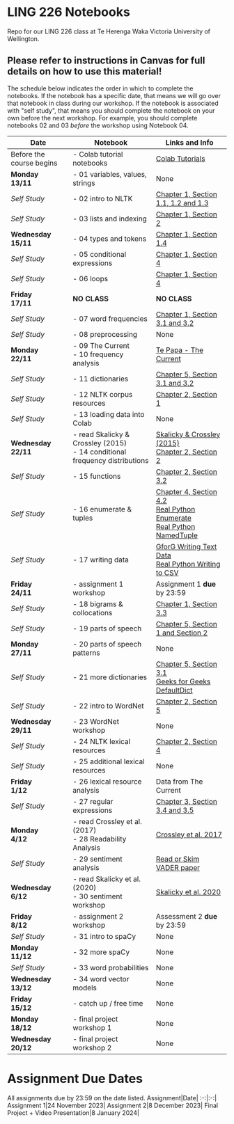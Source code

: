 # LING 226 Notebooks

Repo for our LING 226 class at Te Herenga Waka Victoria University of Wellington. 

## **Please refer to instructions in Canvas for full details on how to use this material!**

The schedule below indicates the order in which to complete the notebooks. If the notebook has a specific date, that means we will go over that notebook in class during our workshop. If the notebook is associated with "self study", that means you should complete the notebook on your own before the next workshop. For example, you should complete notebooks 02 and 03 *before* the workshop using Notebook 04.

Date | Notebook | Links and Info
-|-|-|
Before the course begins |- Colab tutorial notebooks|[Colab Tutorials](https://github.com/scskalicky/LING-226-vuw/tree/main/colab-tutorials)
**Monday<br>13/11** | - 01 variables, values, strings |None| 
*Self Study* | -  02 intro to NLTK | [Chapter 1, Section 1.1, 1.2 and 1.3](https://www.nltk.org/book/ch01.html)|
*Self Study* | - 03 lists and indexing | [Chapter 1, Section 2](https://www.nltk.org/book/ch01.html#list_index_term)|
**Wednesday<br>15/11**| - 04 types and tokens | [Chapter 1, Section 1.4](https://www.nltk.org/book/ch01.html#token_index_term)|
*Self Study*| - 05 conditional expressions | [Chapter 1, Section 4](https://www.nltk.org/book/ch01.html#control_index_term)|
*Self Study*| - 06 loops | [Chapter 1, Section 4](https://www.nltk.org/book/ch01.html#control_index_term)|
**Friday<br>17/11**|**NO CLASS**|**NO CLASS**|
*Self Study*|- 07 word frequencies | [Chapter 1, Section 3.1 and 3.2](https://www.nltk.org/book/ch01.html#frequency_distribution_index_term)|
*Self Study*|- 08 preprocessing|None|
**Monday<br> 22/11** | - 09 The Current<br>- 10 frequency analysis|[Te Papa - The Current](https://blog.tepapa.govt.nz/2022/07/27/te-au-the-current-te-papas-nature-debate/) |
*Self Study*| - 11 dictionaries | [Chapter 5, Section 3.1 and 3.2](https://www.nltk.org/book/ch05.html#sec-dictionaries)|
*Self Study*| - 12 NLTK corpus resources | [Chapter 2, Section 1](https://www.nltk.org/book/ch02.html)|
*Self Study*|- 13 loading data into Colab|None|
**Wednesday<br>22/11** |- read Skalicky & Crossley (2015)<br>- 14 conditional frequency distributions |[Skalicky & Crossley (2015)](https://nuku.wgtn.ac.nz/courses/8650/external_tools/1366)<br>[Chapter 2, Section 2](https://www.nltk.org/book/ch02.html#conditional_frequency_distribution_index_term)
*Self Study*|- 15 functions |[Chapter 2, Section 3.2](https://www.nltk.org/book/ch02.html#function_index_term)|
*Self Study*|- 16 enumerate & tuples |[Chapter 4, Section 4.2](https://www.nltk.org/book/ch04.html#tuple_index_term)<br />[Real Python Enumerate](https://www.geeksforgeeks.org/enumerate-in-python/)<br />[Real Python NamedTuple](https://realpython.com/python-namedtuple/) |
*Self Study*|- 17 writing data|[GforG Writing Text Data](https://www.geeksforgeeks.org/reading-writing-text-files-python/)<br>[Real Python Writing to CSV](https://realpython.com/python-csv/) |
**Friday<br>24/11**|- assignment 1 workshop|Assignment 1 **due** by 23:59|
*Self Study*|- 18 bigrams & collocations |[Chapter 1, Section 3.3](https://www.nltk.org/book/ch01.html#bigrams_index_term)|
*Self Study*|- 19 parts of speech |[Chapter 5, Section 1 and Section 2](https://www.nltk.org/book/ch05.html#parts_of_speech_index_term)|
**Monday<br>27/11**|- 20 parts of speech patterns|None|
*Self Study*|- 21 more dictionaries |[Chapter 5, Section 3.1](https://www.nltk.org/book/ch05.html#dictionary_index_term) <br /> [Geeks for Geeks DefaultDict](https://www.geeksforgeeks.org/defaultdict-in-python/) |
*Self Study*|- 22 intro to WordNet| [Chapter 2, Section 5](https://www.nltk.org/book/ch02.html#wordnet_index_term)|
**Wednesday<br>29/11**|- 23 WordNet workshop|None|
*Self Study*|- 24 NLTK lexical resources|[Chapter 2, Section 4](https://www.nltk.org/book/ch02.html)|
*Self Study*|- 25 additional lexical resources|None|
**Friday<br>1/12**|- 26 lexical resource analysis|Data from The Current|
*Self Study*|- 27 regular expressions|[Chapter 3, Section 3.4 and 3.5](https://www.nltk.org/book/ch03.html#sec-regular-expressions-word-patterns)|
**Monday<br>4/12**|- read Crossley et al. (2017)<br>- 28 Readability Analysis|[Crossley et al. 2017](https://nuku.wgtn.ac.nz/courses/8650/external_tools/1366)<br>|
*Self Study*| - 29 sentiment analysis|[Read or Skim VADER paper](https://ojs.aaai.org/index.php/ICWSM/article/view/14550/14399)|
**Wednesday<br>6/12**|- read Skalicky et al. (2020)<br>- 30 sentiment workshop|[Skalicky et al. 2020](https://nuku.wgtn.ac.nz/courses/8650/external_tools/1366)|
**Friday<br>8/12**|- assignment 2 workshop|Assessment 2 **due** by 23:59|
*Self Study*|- 31 intro to spaCy|None|
**Monday<br>11/12**|- 32 more spaCy|None|
*Self Study*|- 33 word probabilities|None|
**Wednesday<br>13/12**|- 34 word vector models|None|
**Friday<br>15/12**|- catch up / free time |None|
**Monday<br>18/12**|- final project workshop 1|None|
**Wednesday<br>20/12**|- final project workshop 2|None|


# Assignment Due Dates
All assignments due by 23:59 on the date listed. 
Assignment|Date|
:-:|:-:|
Assignment 1|24 November 2023|
Assignment 2|8 December 2023|
Final Project + Video Presentation|8 January 2024|
